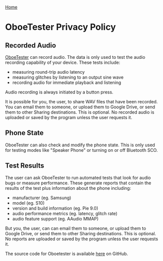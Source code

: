[Home](README.md)

# OboeTester Privacy Policy

## Recorded Audio

[OboeTester](README.md) can record audio.
The data is only used to test the audio recording capability of your device.
These tests include:

* measuring round-trip audio latency
* measuring glitches by listening to an output sine wave
* recording audio for immediate playback and listening

Audio recording is always initiated by a button press.

It is possible for you, the user, to share WAV files that have been recorded.
You can email them to someone, or upload them to Google Drive, or send them to other Sharing destinations.
This is optional. No recorded audio is uploaded or saved by the program unless the user requests it.

## Phone State

OboeTester can also check and modify the phone state. This is only used for testing modes like "Speaker Phone" or turning on or off Bluetooth SCO.

## Test Results

The user can ask OboeTester to run automated tests that look for audio bugs or measure performance.
These generate reports that contain the results of the test plus information about the phone including:

* manufacturer (eg. Samsung)
* model (eg. S10)
* version and build information (eg. Pie 9.0)
* audio performance metrics (eg. latency, glitch rate)
* audio feature support (eg. AAudio MMAP)

But you, the user, can can email them to someone, or upload them to Google Drive, or send them to other Sharing destinations.
This is optional. No reports are uploaded or saved by the program unless the user requests it.

The source code for Oboetester is available [here](https://github.com/google/oboe/tree/master/apps/OboeTester) on GitHub.
